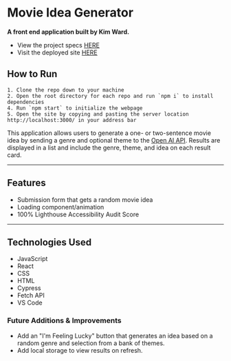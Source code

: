 # Movie Idea Generator

**A front end application built by Kim Ward.**

- View the project specs [HERE](https://docs.google.com/document/d/1HZ6OTkaRZsz9rPKsCUv1_c8mfkNdRsvnoWjlIaWrKw0/edit?usp=sharing)
- Visit the deployed site [HERE](https://movie-idea-generator.herokuapp.com/)

## How to Run

```
1. Clone the repo down to your machine
2. Open the root directory for each repo and run `npm i` to install dependencies
4. Run `npm start` to initialize the webpage
5. Open the site by copying and pasting the server location http://localhost:3000/ in your address bar
```

This application allows users to generate a one- or two-sentence movie idea by sending a genre and optional theme to the [Open AI API](https://beta.openai.com/). Results are displayed in a list and include the genre, theme, and idea on each result card.

---

## Features

- Submission form that gets a random movie idea
- Loading component/animation
- 100% Lighthouse Accessibility Audit Score

---

## Technologies Used
- JavaScript
- React
- CSS
- HTML
- Cypress
- Fetch API
- VS Code

### Future Additions & Improvements
- Add an "I'm Feeling Lucky" button that generates an idea based on a random genre and selection from a bank of themes.
- Add local storage to view results on refresh.